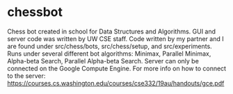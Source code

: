 # chessbot
Chess bot created in school for Data Structures and Algorithms. 
GUI and server code was written by UW CSE staff.
Code written by my partner and I are found under src/chess/bots, src/chess/setup, and src/experiments.
Runs under several different bot algorithms: Minimax, Parallel Minimax, Alpha-beta Search, Parallel Alpha-beta Search.
Server can only be connected on the Google Compute Engine.
For more info on how to connect to the server: https://courses.cs.washington.edu/courses/cse332/19au/handouts/gce.pdf

